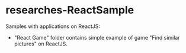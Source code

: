 # researches-ReactSample
Samples with applications on ReactJS:

 - "React Game" folder contains simple example of game "Find similar pictures" on ReactJS.
